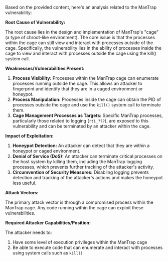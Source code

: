 Based on the provided content, here's an analysis related to the ManTrap vulnerability:

**Root Cause of Vulnerability:**

The root cause lies in the design and implementation of ManTrap's "cage" (a type of chroot-like environment). The core issue is that the processes within the cage can still view and interact with processes outside of the cage. Specifically, the vulnerability lies in the ability of processes inside the cage to view and interact with processes outside the cage using the kill() system call.

**Weaknesses/Vulnerabilities Present:**

1.  **Process Visibility:** Processes within the ManTrap cage can enumerate processes running outside the cage. This allows an attacker to fingerprint and identify that they are in a caged environment or honeypot.
2.  **Process Manipulation:** Processes inside the cage can obtain the PID of processes outside the cage and use the `kill()` system call to terminate them.
3.  **Cage Management Processes as Targets:** Specific ManTrap processes, particularly those related to logging (`rti_???`), are exposed to this vulnerability and can be terminated by an attacker within the cage.

**Impact of Exploitation:**

1.  **Honeypot Detection:** An attacker can detect that they are within a honeypot or caged environment.
2.  **Denial of Service (DoS):** An attacker can terminate critical processes on the host system by killing them, including the ManTrap logging processes, which prevents further tracking of the attacker's activity.
3.  **Circumvention of Security Measures:** Disabling logging prevents detection and tracking of the attacker's actions and makes the honeypot less useful.

**Attack Vectors:**

The primary attack vector is through a compromised process within the ManTrap cage. Any code running within the cage can exploit these vulnerabilities.

**Required Attacker Capabilities/Position:**

The attacker needs to:

1.  Have some level of execution privileges within the ManTrap cage
2.  Be able to execute code that can enumerate and interact with processes using system calls such as `kill()`